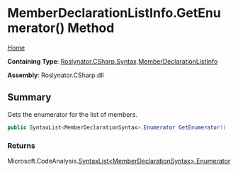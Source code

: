 # MemberDeclarationListInfo\.GetEnumerator\(\) Method <a name="_Top"></a>

[Home](../../../../../README.md)

**Containing Type**: [Roslynator.CSharp.Syntax](../../README.md#_Top)\.[MemberDeclarationListInfo](../README.md#_Top)

**Assembly**: Roslynator\.CSharp\.dll

## Summary

Gets the enumerator for the list of members\.

```csharp
public SyntaxList<MemberDeclarationSyntax>.Enumerator GetEnumerator()
```

### Returns

Microsoft\.CodeAnalysis\.[SyntaxList\<MemberDeclarationSyntax>.Enumerator](https://docs.microsoft.com/en-us/dotnet/api/microsoft.codeanalysis.syntaxlist-1.enumerator)

